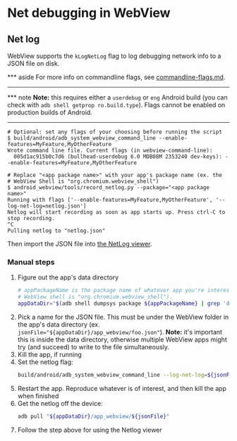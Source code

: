 # Net debugging in WebView

## Net log

WebView supports the `kLogNetLog` flag to log debugging network info to a JSON
file on disk.

*** aside
For more info on commandline flags, see
[commandline-flags.md](./commandline-flags.md).
***

*** note
**Note:** this requires either a `userdebug` or `eng` Android build (you can
check with `adb shell getprop ro.build.type`). Flags cannot be enabled on
production builds of Android.
***

```shell
# Optional: set any flags of your choosing before running the script
$ build/android/adb_system_webview_command_line --enable-features=MyFeature,MyOtherFeature
Wrote command line file. Current flags (in webview-command-line):
  005d1ac915b0c7d6 (bullhead-userdebug 6.0 MDB08M 2353240 dev-keys): --enable-features=MyFeature,MyOtherFeature

# Replace "<app package name>" with your app's package name (ex. the
# WebView Shell is "org.chromium.webview_shell")
$ android_webview/tools/record_netlog.py --package="<app package name>"
Running with flags ['--enable-features=MyFeature,MyOtherFeature', '--log-net-log=netlog.json']
Netlog will start recording as soon as app starts up. Press ctrl-C to stop recording.
^C
Pulling netlog to "netlog.json"
```

Then import the JSON file into [the NetLog
viewer](https://chromium.googlesource.com/catapult/+/master/netlog_viewer/).

### Manual steps

1. Figure out the app's data directory
   ```sh
   # appPackageName is the package name of whatever app you're interested (ex.
   # WebView shell is "org.chromium.webview_shell").
   appDataDir="$(adb shell dumpsys package ${appPackageName} | grep 'dataDir=' | sed 's/^ *dataDir=//')" && \
   ```
1. Pick a name for the JSON file. This must be under the WebView folder in the
   app's data directory (ex. `jsonFile="${appDataDir}/app_webview/foo.json"`).
   **Note:** it's important this is inside the data directory, otherwise
   multiple WebView apps might try (and succeed) to write to the file
   simultaneously.
1. Kill the app, if running
1. Set the netlog flag:
   ```sh
   build/android/adb_system_webview_command_line --log-net-log=${jsonFile}
   ```
1. Restart the app. Reproduce whatever is of interest, and then kill the app
   when finished
1. Get the netlog off the device:
   ```sh
   adb pull "${appDataDir}/app_webview/${jsonFile}"
   ```
 1. Follow the step above for using the Netlog viewer
